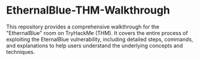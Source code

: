 # EthernalBlue-THM-Walkthrough
This repository provides a comprehensive walkthrough for the "EthernalBlue" room on TryHackMe (THM). It covers the entire process of exploiting the EternalBlue vulnerability, including detailed steps, commands, and explanations to help users understand the underlying concepts and techniques.
